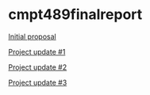 # cmpt489finalreport
[Initial proposal](https://github.com/averycrespi/cmpt489proposal/blob/master/index.md)

[Project update #1](https://github.com/averycrespi/cmpt489update1/blob/master/index.md)

[Project update #2](https://github.com/Jerald/cmpt489update2/blob/master/index.md)

[Project update #3](https://github.com/averycrespi/cmpt489update3/blob/master/index.md)
